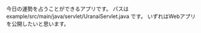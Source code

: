 今日の運勢を占うことができるアプリです。
パスは　example/src/main/java/servlet/UranaiServlet.java です。
いずれはWebアプリを公開したいと思います。
